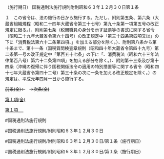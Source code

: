 （施行期日）
国税通則法施行規則附則昭和６３年１２月３０日第１条

１　この省令は、法の施行の日から施行する。ただし、附則第五条、第六条（大蔵省組織規程（昭和二十四年大蔵省令第三十七号）第九十条第一項第五号の改正規定に限る。）、附則第七条（税関職員の身分を示す証票等の書式に関する省令（昭和二十九年大蔵省令第六十四号）の改正規定中「第三十四条第四項又は」の下に「消費税法第六十二条第四項、」を加える部分を除く。）、附則第八条から第十条まで、第十一条（国税質問検査章規則（昭和四十年大蔵省令第四十九号）第二条第一号の改正規定中「第百五十七条」の下に「、消費税法（昭和六十三年法律第百八号）第六十二条第四項」を加える部分を除く。）、附則第十三条及び第十四条（沖縄の復帰に伴う国税関係法令の適用の特別措置等に関する省令（昭和四十七年大蔵省令第四十二号）第三十条の次に一条を加える改正規定を除く。）の規定は、平成元年四月一日から施行する。

~~前条(全)←~~　~~→次条(全)~~

[第１項(全)](国税通則法施行規則附則昭和６３年１２月３０日第１条第１項_.md)  

[第１項 　 ](国税通則法施行規則附則昭和６３年１２月３０日第１条第１項.md)  

#国税通則法施行規則

#国税通則法施行規則/附則昭和６３年１２月３０日

#国税通則法施行規則/附則昭和６３年１２月３０日/第１条（施行期日）

#国税通則法施行規則/附則昭和６３年１２月３０日/第１条（施行期日）

